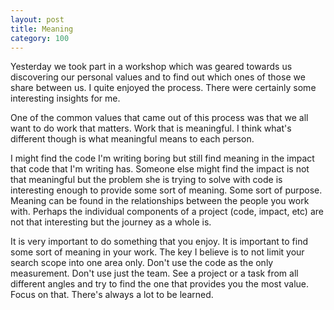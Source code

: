 ```yaml
---
layout: post
title: Meaning
category: 100
---
```

Yesterday we took part in a workshop which was geared towards us discovering our personal values and to find out which ones of those we share between us. I quite enjoyed the process. There were certainly some interesting insights for me.

One of the common values that came out of this process was that we all want to do work that matters. Work that is meaningful. I think what's different though is what meaningful means to each person.

I might find the code I'm writing boring but still find meaning in the impact that code that I'm writing has. Someone else might find the impact is not that meaningful but the problem she is trying to solve with code is interesting enough to provide some sort of meaning. Some sort of purpose. Meaning can be found in the relationships between the people you work with. Perhaps the individual components of a project (code, impact, etc) are not that interesting but the journey as a whole is.

It is very important to do something that you enjoy. It is important to find some sort of meaning in your work. The key I believe is to not limit your search scope into one area only. Don't use the code as the only measurement. Don't use just the team. See a project or a task from all different angles and try to find the one that provides you the most value. Focus on that. There's always a lot to be learned.
